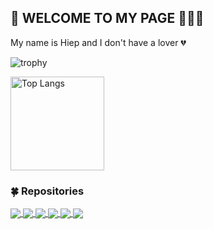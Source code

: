 ## :bell: WELCOME TO MY PAGE 👋👋👋

My name is Hiep and I don't have a lover :broken_heart:
</br>

![trophy](https://github-profile-trophy.vercel.app/?username=hiepdeptrai0908&theme=gruvbox&row=1&column=3)

<p align="left"> 
  <img alt="Top Langs" height="150px" src="https://github-readme-stats.vercel.app/api/top-langs/?username=hiepdeptrai0908&layout=compact&count_private=false&show_icons=true&theme=onedark" />
</p>

<!-- show projects -->

### :four_leaf_clover: Repositories

<a href="https://github.com/hiepdeptrai0908/333-staff-ui">
  <img align="center" src="https://github-readme-stats.anuraghazra1.vercel.app/api/pin/?username=hiepdeptrai0908&repo=333-staff-ui&theme=vue-dark" />
</a>
<a href="https://github.com/hiepdeptrai0908/333-staff-api">
  <img align="center" src="https://github-readme-stats.anuraghazra1.vercel.app/api/pin/?username=hiepdeptrai0908&repo=333-staff-api&theme=merko" />
</a>
<a href="https://github.com/hiepdeptrai0908/reactjs_tiktok-ui">
  <img align="center" src="https://github-readme-stats.anuraghazra1.vercel.app/api/pin/?username=hiepdeptrai0908&repo=reactjs_tiktok-ui&theme=react" />
</a>
<a href="https://github.com/hiepdeptrai0908/Create-new-project-React">
  <img align="center" src="https://github-readme-stats.anuraghazra1.vercel.app/api/pin/?username=hiepdeptrai0908&repo=Create-new-project-React&theme=maroongold" />
</a>
<a href="https://github.com/hiepdeptrai0908/html_music">
  <img align="center" src="https://github-readme-stats.anuraghazra1.vercel.app/api/pin/?username=hiepdeptrai0908&repo=html_music&theme=shades-of-purple" />
</a>
<a href="https://github.com/hiepdeptrai0908/html_tab_ui">
  <img align="center" src="https://github-readme-stats.anuraghazra1.vercel.app/api/pin/?username=hiepdeptrai0908&repo=html_tab_ui&theme=monokai" />
</a>

</div>
